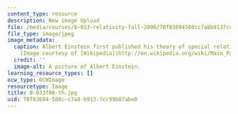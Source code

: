 ```yaml
---
content_type: resource
description: New image Upload
file: /media/courses/8-033-relativity-fall-2006/78f83694580cc7a8b9137cc99b07abe0_8-033f06-th.jpg
file_type: image/jpeg
image_metadata:
  caption: Albert Einstein first published his theory of special relativity in 1905.
    (Image courtesy of [Wikipedia](http://en.wikipedia.org/wiki/Main_Page).)
  credit: ''
  image-alt: A picture of Albert Einstein.
learning_resource_types: []
ocw_type: OCWImage
resourcetype: Image
title: 8-033f06-th.jpg
uid: 78f83694-580c-c7a8-b913-7cc99b07abe0
---
```

